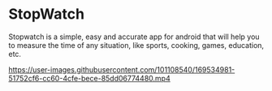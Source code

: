 # StopWatch
Stopwatch is a simple, easy and accurate app for android that will help you to measure the time of any situation, like sports, cooking, games, education, etc.


https://user-images.githubusercontent.com/101108540/169534981-51752cf6-cc60-4cfe-bece-85dd06774480.mp4

